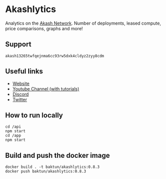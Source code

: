 # Akashlytics

Analytics on the [Akash Network](https://akash.network/). Number of deployments, leased compute, price comparisons, graphs and more!

## Support

`akash13265twfqejnma6cc93rw5dxk4cldyz2zyy8cdm`

## Useful links

- [Website](https://www.akashlytics.com/deploy)
- [Youtube Channel (with tutorials)](https://www.youtube.com/channel/UC1rgl1y8mtcQoa9R_RWO0UA)
- [Discord](https://discord.gg/rXDFNYnFwv)
- [Twitter](https://twitter.com/thereisnomax)

## How to run locally

```
cd /api
npm start
cd /app
npm start
```

## Build and push the docker image

```
docker build . -t baktun/akashlytics:0.8.3
docker push baktun/akashlytics:0.8.3
```
